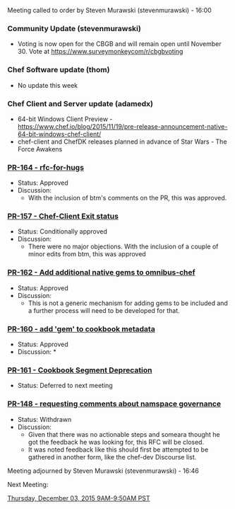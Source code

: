 Meeting called to order by Steven Murawski (stevenmurawski) - 16:00

### Community Update (stevenmurawski)

* Voting is now open for the CBGB and will remain open until November 30.  Vote at https://www.surveymonkeycom/r/cbgbvoting


### Chef Software update (thom)

* No update this week

### Chef Client and Server update (adamedx)

* 64-bit Windows Client Preview - https://www.chef.io/blog/2015/11/19/pre-release-announcement-native-64-bit-windows-chef-client/
* chef-client and ChefDK releases planned in advance of Star Wars - The Force Awakens 

### [PR-164 - rfc-for-hugs](https://github.com/chef/chef-rfc/pull/164)
* Status: Approved
* Discussion:
  * With the inclusion of btm's comments on the PR, this was approved.

### [PR-157 - Chef-Client Exit status](https://github.com/chef/chef-rfc/pull/157)
* Status: Conditionally approved
* Discussion:
  * There were no major objections.  With the inclusion of a couple of minor edits from btm, this was approved

### [PR-162 - Add additional native gems to omnibus-chef](https://github.com/chef/chef-rfc/pull/162)
* Status: Approved
* Discussion:
  * This is not a generic mechanism for adding gems to be included and a further process will need to be developed for that.

### [PR-160 - add 'gem' to cookbook metadata](https://github.com/chef/chef-rfc/pull/160)
* Status: Approved
* Discussion:
  * 

### [PR-161 - Cookbook Segment Deprecation](https://github.com/chef/chef-rfc/pull/161)
* Status: Deferred to next meeting


### [PR-148 - requesting comments about namspace governance](https://github.com/chef/chef-rfc/pull/148)
* Status: Withdrawn
* Discussion:
  * Given that there was no actionable steps and someara thought he got the feedback he was looking for, this RFC will be closed.
  * It was noted feedback like this should first be attempted to be gathered in another form, like the chef-dev Discourse list.


Meeting adjourned by Steven Murawski (stevenmurawski) - 16:46

Next Meeting:

[Thursday, December 03, 2015 9AM-9:50AM PST](http://everytimezone.com/#2015-12-03,240,cn3)
